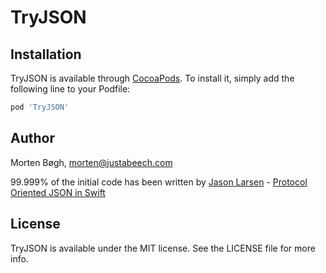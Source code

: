 # TryJSON

## Installation

TryJSON is available through [CocoaPods](http://cocoapods.org).
To install it, simply add the following line to your Podfile:

```ruby
pod 'TryJSON'
```

## Author

Morten Bøgh, morten@justabeech.com

99.999% of the initial code has been written by [Jason Larsen](@jarsen) - [Protocol Oriented JSON in Swift](http://jasonlarsen.me/2015/10/16/no-magic-json-pt3.html)

## License

TryJSON is available under the MIT license. See the LICENSE file for more info.
